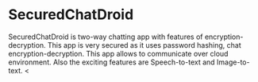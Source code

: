 # SecuredChatDroid
SecuredChatDroid is two-way chatting app with features of encryption-decryption. This app is very secured as it uses password hashing, chat encryption-decryption. This app allows to communicate over cloud environment. Also the exciting features are Speech-to-text and Image-to-text.
<
